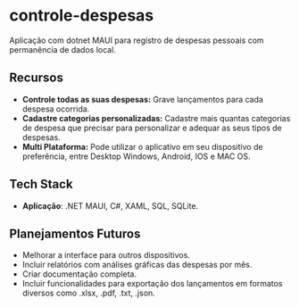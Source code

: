 # controle-despesas
Aplicação com dotnet MAUI para registro de despesas pessoais com permanência de dados local.

## Recursos
- **Controle todas as suas despesas:** Grave lançamentos para cada despesa ocorrida.
- **Cadastre categorias personalizadas:** Cadastre mais quantas categorias de despesa que precisar para personalizar e adequar as seus tipos de despesas.
- **Multi Plataforma:** Pode utilizar o aplicativo em seu dispositivo de preferência, entre Desktop Windows, Android, IOS e MAC OS.

## Tech Stack
- **Aplicação**: .NET MAUI, C#, XAML, SQL, SQLite.

## Planejamentos Futuros
- Melhorar a interface para outros dispositivos.
- Incluir relatórios com análises gráficas das despesas por mês.
- Criar documentação completa.
- Incluir funcionalidades para exportação dos lançamentos em formatos diversos como .xlsx, .pdf, .txt, .json.

